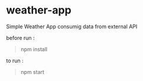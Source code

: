 # weather-app
Simple Weather App consumig data from external API


before run :
> npm install


to run :
> npm start

